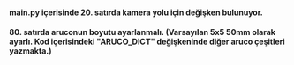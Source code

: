 #### main.py içerisinde 20. satırda kamera yolu için değişken bulunuyor.
#### 80. satırda aruconun boyutu ayarlanmalı. (Varsayılan 5x5 50mm olarak ayarlı. Kod içerisindeki "ARUCO_DICT" değişkeninde diğer aruco çeşitleri yazmakta.)
